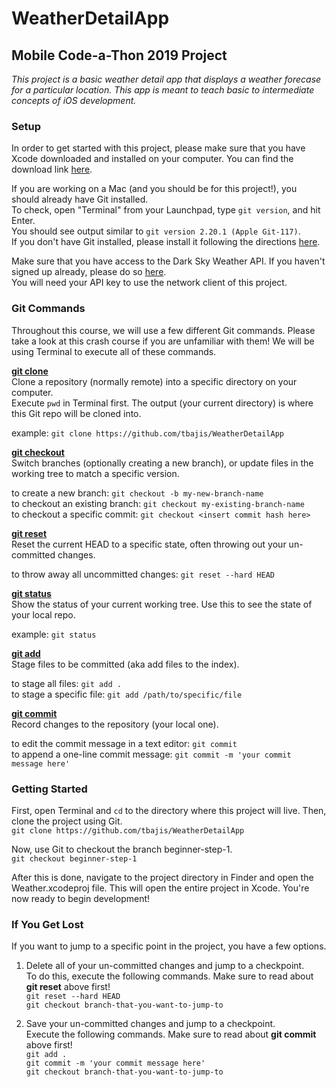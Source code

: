 # WeatherDetailApp
## Mobile Code-a-Thon 2019 Project
*This project is a basic weather detail app that displays a weather forecase for a particular location. This app is meant to teach basic to intermediate concepts of iOS development.*

### Setup
In order to get started with this project, please make sure that you have Xcode downloaded and installed on your computer. You can find the download link [here](https://developer.apple.com/xcode/).

If you are working on a Mac (and you should be for this project!), you should already have Git installed.  
To check, open "Terminal" from your Launchpad, type `git version`, and hit Enter.  
You should see output similar to `git version 2.20.1 (Apple Git-117)`.  
If you don't have Git installed, please install it following the directions [here](https://git-scm.com/book/en/v2/Getting-Started-Installing-Git).  

Make sure that you have access to the Dark Sky Weather API. If you haven't signed up already, please do so [here](https://darksky.net/dev).  
You will need your API key to use the network client of this project.

### Git Commands
Throughout this course, we will use a few different Git commands. Please take a look at this crash course if you are unfamiliar with them! We will be using Terminal to execute all of these commands.

**[git clone](https://git-scm.com/docs/git-clone)**  
Clone a repository (normally remote) into a specific directory on your computer.  
Execute `pwd` in Terminal first. The output (your current directory) is where this Git repo will be cloned into.

example: `git clone https://github.com/tbajis/WeatherDetailApp`

**[git checkout](https://git-scm.com/docs/git-checkout)**  
Switch branches (optionally creating a new branch), or update files in the working tree to match a specific version.

to create a new branch: `git checkout -b my-new-branch-name`  
to checkout an existing branch: `git checkout my-existing-branch-name`  
to checkout a specific commit: `git checkout <insert commit hash here>`  

**[git reset](https://git-scm.com/docs/git-reset)**  
Reset the current HEAD to a specific state, often throwing out your un-committed changes.  

to throw away all uncommitted changes: `git reset --hard HEAD`  

**[git status](https://git-scm.com/docs/git-status)**  
Show the status of your current working tree. Use this to see the state of your local repo.

example: `git status`

**[git add](https://git-scm.com/docs/git-add)**  
Stage files to be committed (aka add files to the index).

to stage all files: `git add .`  
to stage a specific file: `git add /path/to/specific/file`  

**[git commit](https://git-scm.com/docs/git-commit)**  
Record changes to the repository (your local one).

to edit the commit message in a text editor: `git commit`  
to append a one-line commit message: `git commit -m 'your commit message here'`

### Getting Started
First, open Terminal and `cd` to the directory where this project will live. Then, clone the project using Git.  
`git clone https://github.com/tbajis/WeatherDetailApp`  

Now, use Git to checkout the branch beginner-step-1.  
`git checkout beginner-step-1`

After this is done, navigate to the project directory in Finder and open the Weather.xcodeproj file. This will open the entire project in Xcode. You're now ready to begin development!

### If You Get Lost
If you want to jump to a specific point in the project, you have a few options.  

1. Delete all of your un-committed changes and jump to a checkpoint.  
To do this, execute the following commands. Make sure to read about **git reset** above first!  
`git reset --hard HEAD`  
`git checkout branch-that-you-want-to-jump-to`  

2. Save your un-committed changes and jump to a checkpoint.  
Execute the following commands. Make sure to read about **git commit** above first!  
`git add .`  
`git commit -m 'your commit message here'`  
`git checkout branch-that-you-want-to-jump-to`  
